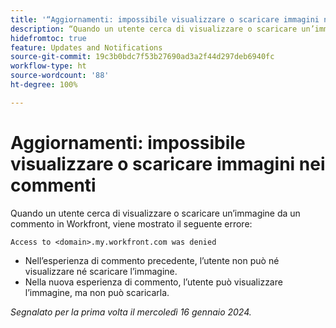 ```yaml
---
title: '“Aggiornamenti: impossibile visualizzare o scaricare immagini nei commenti”'
description: “Quando un utente cerca di visualizzare o scaricare un’immagine da un commento in Workfront, viene mostrato un messaggio di errore.”
hidefromtoc: true
feature: Updates and Notifications
source-git-commit: 19c3b0bdc7f53b27690ad3a2f44d297deb6940fc
workflow-type: ht
source-wordcount: '88'
ht-degree: 100%

---
```



# Aggiornamenti: impossibile visualizzare o scaricare immagini nei commenti

Quando un utente cerca di visualizzare o scaricare un’immagine da un commento in Workfront, viene mostrato il seguente errore:

`Access to <domain>.my.workfront.com was denied`

* Nell’esperienza di commento precedente, l’utente non può né visualizzare né scaricare l’immagine.
* Nella nuova esperienza di commento, l’utente può visualizzare l’immagine, ma non può scaricarla.

_Segnalato per la prima volta il mercoledì 16 gennaio 2024._
